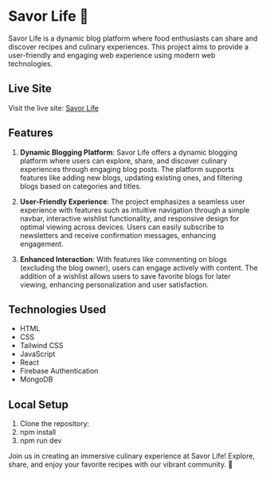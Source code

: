 # Savor Life 🍲

Savor Life is a dynamic blog platform where food enthusiasts can share and discover recipes and culinary experiences. This project aims to provide a user-friendly and engaging web experience using modern web technologies.


## Live Site

Visit the live site: [Savor Life](https://savor-life-381dd.web.app/)

## Features

1. **Dynamic Blogging Platform**: Savor Life offers a dynamic blogging platform where users can explore, share, and discover culinary experiences through engaging blog posts. The platform supports features like adding new blogs, updating existing ones, and filtering blogs based on categories and titles.

2. **User-Friendly Experience**: The project emphasizes a seamless user experience with features such as intuitive navigation through a simple navbar, interactive wishlist functionality, and responsive design for optimal viewing across devices. Users can easily subscribe to newsletters and receive confirmation messages, enhancing engagement.

3. **Enhanced Interaction**: With features like commenting on blogs (excluding the blog owner), users can engage actively with content. The addition of a wishlist allows users to save favorite blogs for later viewing, enhancing personalization and user satisfaction.


## Technologies Used

- HTML
- CSS
- Tailwind CSS
- JavaScript
- React
- Firebase Authentication
- MongoDB

## Local Setup

1. Clone the repository:
2. npm install
3. npm run dev

Join us in creating an immersive culinary experience at Savor Life! Explore, share, and enjoy your favorite recipes with our vibrant community. 🌟
